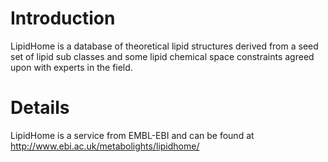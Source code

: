 # Introduction #

LipidHome is a database of theoretical lipid structures derived from a seed set of lipid sub classes and some lipid chemical space constraints agreed upon with experts in the field.

# Details #

LipidHome is a service from EMBL-EBI and can be found at http://www.ebi.ac.uk/metabolights/lipidhome/